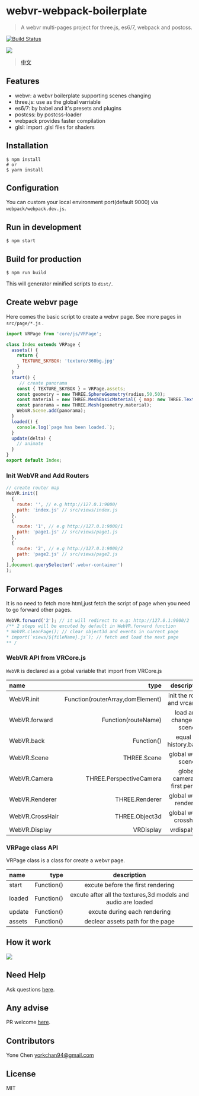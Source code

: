 # webvr-webpack-boilerplate

> A webvr multi-pages project for three.js, es6/7, webpack and postcss.

[![Build Status](https://travis-ci.org/YoneChen/webvr-webpack-boilerplate.svg?branch=master)](https://travis-ci.org/YoneChen/webvr-webpack-boilerplate)

![](https://pic2.zhimg.com/v2-251229f9ea0b901b1d29bd2aa11a69e9_b.png)

> [中文](https://zhuanlan.zhihu.com/p/26907805)

## Features

* webvr: a webvr boilerplate supporting scenes changing
* three.js: use as the global varriable
* es6/7: by babel and it's presets and plugins
* postcss: by postcss-loader
* webpack provides faster compilation
* glsl: import .glsl files for shaders

## Installation

    $ npm install
    # or
    $ yarn install

## Configuration

You can custom your local environment port(default 9000) via `webpack/webpack.dev.js`.

## Run in development

    $ npm start

## Build for production

    $ npm run build

This will generator minified scripts to `dist/`.

## Create webvr page

Here comes the basic script to create a webvr page.
See more pages in `src/page/*.js` .

```javascript
import VRPage from 'core/js/VRPage';

class Index extends VRPage {
  assets() {
    return {
      TEXTURE_SKYBOX: 'texture/360bg.jpg'
    }
  }
  start() {
     // create panorama
    const { TEXTURE_SKYBOX } = VRPage.assets;
    const geometry = new THREE.SphereGeometry(radius,50,50);
    const material = new THREE.MeshBasicMaterial( { map: new THREE.TextureLoader().load(TEXTURE_SKYBOX),side:THREE.BackSide } );
    const panorama = new THREE.Mesh(geometry,material);
    WebVR.Scene.add(panorama);
  }
  loaded() {
    console.log(`page has been loaded.`);
  }
  update(delta) {
    // animate
  }
}
export default Index;
```

### Init WebVR and Add Routers

```javascript
// create router map
WebVR.init([
  {
    route: '', // e.g http://127.0.1:9000/
    path: 'index.js' // src/views/index.js
  },
  {
    route: '1', // e.g http://127.0.1:9000/1
    path: 'page1.js' // src/views/page1.js
  },
  {
    route: '2', // e.g http://127.0.1:9000/2
    path: 'page2.js' // src/views/page2.js
  }
],document.querySelector('.webvr-container')
);
```

## Forward Pages

It is no need to fetch more html,just fetch the script of page when you need to go forward other pages.

```javascript
WebVR.forward('2'); // it will redirect to e.g: http://127.0.1:9000/2
/** 2 steps will be excuted by default in WebVR.forward function
* WebVR.cleanPage(); // clear object3d and events in current page
* import(`views/${fileName}.js`); // fetch and load the next page
** /
```

### WebVR API from VRCore.js

`WebVR` is declared as a gobal variable that import from VRCore.js

| name | type | description |
|:-----------|------------:|:------------:| 
| WebVR.init       |        Function(routerArray,domElement) |     init the router and vrcamera   
| WebVR.forward       |        Function(routeName) |     load and change the scene
| WebVR.back       |        Function() |     equal to history.back()
| WebVR.Scene       |        THREE.Scene |     global webvr scene
| WebVR.Camera     |      THREE.PerspectiveCamera |    global camera of first person
| WebVR.Renderer       |        THREE.Renderer |     global webvr renderer
| WebVR.CrossHair       |        THREE.Object3d |     global webvr crosshair
| WebVR.Display       |        VRDisplay |     vrdispaly[0]

### VRPage class API

VRPage class is a class for create a webvr page.

| name | type | description |
|:-----------|------------:|:------------:|
| start         | Function() |      excute before the first rendering
| loaded       | Function() |    excute after all the textures,3d models and audio are loaded
| update    | Function() |   excute during each rendering
| assets | Function() | declear assets path for the page

## How it work

![](http://upload-images.jianshu.io/upload_images/1939855-906ca3b5b179b888.png)

## Need Help

Ask questions [here](https://github.com/YoneChen/webvr-webpack-boilerplate/issues).

## Any advise

PR welcome [here](https://github.com/YoneChen/webvr-webpack-boilerplate/pulls).

## Contributors

Yone Chen <yorkchan94@gmail.com>

## License

MIT
